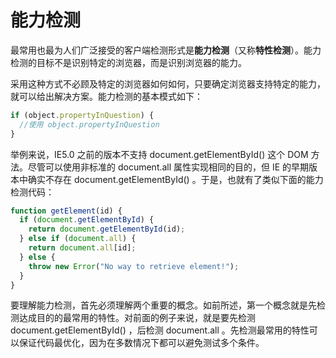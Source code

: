 # 能力检测

最常用也最为人们广泛接受的客户端检测形式是**能力检测**（又称**特性检测**）。能力检测的目标不是识别特定的浏览器，而是识别浏览器的能力。

采用这种方式不必顾及特定的浏览器如何如何，只要确定浏览器支持特定的能力，就可以给出解决方案。能力检测的基本模式如下：

```javascript
if (object.propertyInQuestion) {
  //使用 object.propertyInQuestion
}
```

举例来说，IE5.0 之前的版本不支持 document.getElementById() 这个 DOM 方法。尽管可以使用非标准的 document.all 属性实现相同的目的，但 IE 的早期版本中确实不存在 document.getElementById() 。于是，也就有了类似下面的能力检测代码：

```javascript
function getElement(id) {
  if (document.getElementById) {
    return document.getElementById(id);
  } else if (document.all) {
    return document.all[id];
  } else {
    throw new Error("No way to retrieve element!");
  }
}
```

要理解能力检测，首先必须理解两个重要的概念。如前所述，第一个概念就是先检测达成目的的最常用的特性。对前面的例子来说，就是要先检测 document.getElementById() ，后检测 document.all 。先检测最常用的特性可以保证代码最优化，因为在多数情况下都可以避免测试多个条件。
